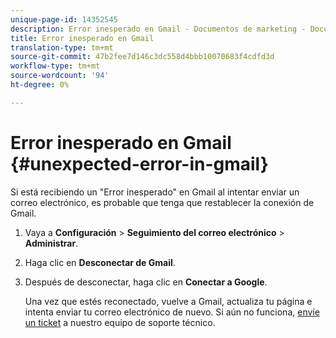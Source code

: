 ```yaml
---
unique-page-id: 14352545
description: Error inesperado en Gmail - Documentos de marketing - Documentación del producto
title: Error inesperado en Gmail
translation-type: tm+mt
source-git-commit: 47b2fee7d146c3dc558d4bbb10070683f4cdfd3d
workflow-type: tm+mt
source-wordcount: '94'
ht-degree: 0%

---
```



# Error inesperado en Gmail {#unexpected-error-in-gmail}

Si está recibiendo un &quot;Error inesperado&quot; en Gmail al intentar enviar un correo electrónico, es probable que tenga que restablecer la conexión de Gmail.

1. Vaya a **Configuración** > **Seguimiento del correo electrónico** > **Administrar**.
1. Haga clic en **Desconectar de Gmail**.
1. Después de desconectar, haga clic en **Conectar a Google**.

   Una vez que estés reconectado, vuelve a Gmail, actualiza tu página e intenta enviar tu correo electrónico de nuevo. Si aún no funciona, [envíe un ticket](http://nation.marketo.com/community/support_solutions) a nuestro equipo de soporte técnico.

